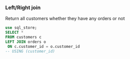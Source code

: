 ### Left/Right join
Return all customers whether they have any orders or not
```sql
use sql_store;
SELECT *
FROM customers c
LEFT JOIN orders o 
 ON c.customer_id = o.customer_id
-- USING (customer_id)
```
